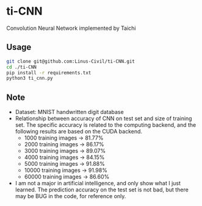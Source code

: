 # ti-CNN
Convolution Neural Network implemented by Taichi

## Usage
```bash
git clone git@github.com:Linus-Civil/ti-CNN.git
cd ./ti-CNN
pip install -r requirements.txt
python3 ti_cnn.py
```

## Note
- Dataset: MNIST handwritten digit database
- Relationship between accuracy of CNN on test set and size of training set. The specific accuracy is related to the computing backend, and the following results are based on the CUDA backend.
	- 1000 training images &rarr; 81.77%
	- 2000 training images &rarr; 86.17%
	- 3000 training images &rarr;  89.07%
	- 4000 training images &rarr; 84.15%
	- 5000 training images  &rarr; 91.88%
	- 10000  training images  &rarr; 91.98%
	- 60000  training images  &rarr; 86.60%
- I am not a major in artificial intelligence, and only show what I just learned. The prediction accuracy on the test set is not bad, but there may be BUG in the code, for reference only.

